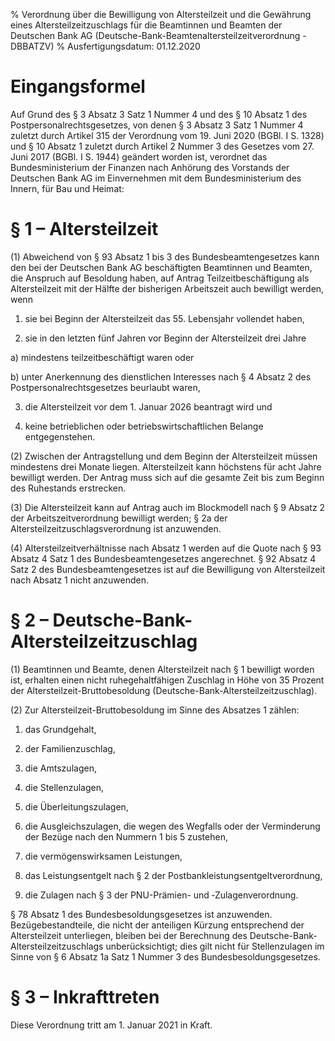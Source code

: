 % Verordnung über die Bewilligung von Altersteilzeit und die Gewährung eines Altersteilzeitzuschlags für die Beamtinnen und Beamten der Deutschen Bank AG  (Deutsche-Bank-Beamtenaltersteilzeitverordnung - DBBATZV)
% Ausfertigungsdatum: 01.12.2020
 
# Eingangsformel

Auf Grund des § 3 Absatz 3 Satz 1 Nummer 4 und des § 10 Absatz 1 des Postpersonalrechtsgesetzes, von denen § 3 Absatz 3 Satz 1 Nummer 4 zuletzt durch Artikel 315 der Verordnung vom 19. Juni 2020 (BGBl. I S. 1328) und § 10 Absatz 1 zuletzt durch Artikel 2 Nummer 3 des Gesetzes vom 27. Juni 2017 (BGBl. I S. 1944) geändert worden ist, verordnet das Bundesministerium der Finanzen nach Anhörung des Vorstands der Deutschen Bank AG im Einvernehmen mit dem Bundesministerium des Innern, für Bau und Heimat:

# § 1 – Altersteilzeit

(1) Abweichend von § 93 Absatz 1 bis 3 des Bundesbeamtengesetzes kann den bei der Deutschen Bank AG beschäftigten Beamtinnen und Beamten, die Anspruch auf Besoldung haben, auf Antrag Teilzeitbeschäftigung als Altersteilzeit mit der Hälfte der bisherigen Arbeitszeit auch bewilligt werden, wenn

1. sie bei Beginn der Altersteilzeit das 55. Lebensjahr vollendet haben,

2. sie in den letzten fünf Jahren vor Beginn der Altersteilzeit drei Jahre

a) mindestens teilzeitbeschäftigt waren oder

b) unter Anerkennung des dienstlichen Interesses nach § 4 Absatz 2 des Postpersonalrechtsgesetzes beurlaubt waren,

3. die Altersteilzeit vor dem 1. Januar 2026 beantragt wird und

4. keine betrieblichen oder betriebswirtschaftlichen Belange entgegenstehen.

(2) Zwischen der Antragstellung und dem Beginn der Altersteilzeit müssen mindestens drei Monate liegen. Altersteilzeit kann höchstens für acht Jahre bewilligt werden. Der Antrag muss sich auf die gesamte Zeit bis zum Beginn des Ruhestands erstrecken.

(3) Die Altersteilzeit kann auf Antrag auch im Blockmodell nach § 9 Absatz 2 der Arbeitszeitverordnung bewilligt werden; § 2a der Altersteilzeitzuschlagsverordnung ist anzuwenden.

(4) Altersteilzeitverhältnisse nach Absatz 1 werden auf die Quote nach § 93 Absatz 4 Satz 1 des Bundesbeamtengesetzes angerechnet. § 92 Absatz 4 Satz 2 des Bundesbeamtengesetzes ist auf die Bewilligung von Altersteilzeit nach Absatz 1 nicht anzuwenden.

# § 2 – Deutsche-Bank-Altersteilzeitzuschlag

(1) Beamtinnen und Beamte, denen Altersteilzeit nach § 1 bewilligt worden ist, erhalten einen nicht ruhegehaltfähigen Zuschlag in Höhe von 35 Prozent der Altersteilzeit-Bruttobesoldung (Deutsche-Bank-Altersteilzeitzuschlag).

(2) Zur Altersteilzeit-Bruttobesoldung im Sinne des Absatzes 1 zählen:

1. das Grundgehalt,

2. der Familienzuschlag,

3. die Amtszulagen,

4. die Stellenzulagen,

5. die Überleitungszulagen,

6. die Ausgleichszulagen, die wegen des Wegfalls oder der Verminderung der Bezüge nach den Nummern 1 bis 5 zustehen,

7. die vermögenswirksamen Leistungen,

8. das Leistungsentgelt nach § 2 der Postbankleistungsentgeltverordnung,

9. die Zulagen nach § 3 der PNU-Prämien- und ‑Zulagenverordnung.

§ 78 Absatz 1 des Bundesbesoldungsgesetzes ist anzuwenden. Bezügebestandteile, die nicht der anteiligen Kürzung entsprechend der Altersteilzeit unterliegen, bleiben bei der Berechnung des Deutsche-Bank-Altersteilzeitzuschlags unberücksichtigt; dies gilt nicht für Stellenzulagen im Sinne von § 6 Absatz 1a Satz 1 Nummer 3 des Bundesbesoldungsgesetzes.

# § 3 – Inkrafttreten

Diese Verordnung tritt am 1. Januar 2021 in Kraft.
